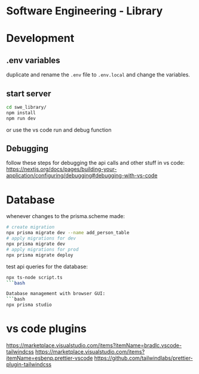 # Software Engineering - Library

# Development
## .env variables
duplicate and rename the `.env` file to `.env.local` and change the variables.


## start server
```bash
cd swe_library/
npm install
npm run dev
```
or use the vs code run and debug function

## Debugging
follow these steps for debugging the api calls and other stuff in vs code:
https://nextjs.org/docs/pages/building-your-application/configuring/debugging#debugging-with-vs-code

# Database
whenever changes to the prisma.scheme made:
```bash
# create migration
npx prisma migrate dev --name add_person_table
# apply migrations for dev
npx prisma migrate dev
# apply migrations for prod
npx prisma migrate deploy
```

test api queries for the database:
```bash
npx ts-node script.ts
```bash

Database management with browser GUI:
```bash
npx prisma studio
```



# vs code plugins
https://marketplace.visualstudio.com/items?itemName=bradlc.vscode-tailwindcss
https://marketplace.visualstudio.com/items?itemName=esbenp.prettier-vscode
https://github.com/tailwindlabs/prettier-plugin-tailwindcss